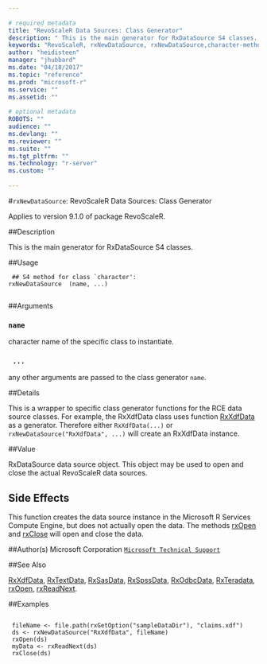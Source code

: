 ```yaml
--- 
 
# required metadata 
title: "RevoScaleR Data Sources: Class Generator" 
description: " This is the main generator for RxDataSource S4 classes. " 
keywords: "RevoScaleR, rxNewDataSource, rxNewDataSource,character-method, file, connection" 
author: "heidisteen" 
manager: "jhubbard" 
ms.date: "04/18/2017" 
ms.topic: "reference" 
ms.prod: "microsoft-r" 
ms.service: "" 
ms.assetid: "" 
 
# optional metadata 
ROBOTS: "" 
audience: "" 
ms.devlang: "" 
ms.reviewer: "" 
ms.suite: "" 
ms.tgt_pltfrm: "" 
ms.technology: "r-server" 
ms.custom: "" 
 
--- 
```

 
 
 
 #`rxNewDataSource`: RevoScaleR Data Sources: Class Generator

 Applies to version 9.1.0 of package RevoScaleR.
 
 ##Description
 
This is the main generator for RxDataSource S4 classes.
 
 
 ##Usage

```   
 ## S4 method for class `character':
rxNewDataSource  (name, ...)
 
```
 
 ##Arguments

   
    
 ### `name`
 character name of the specific class to instantiate. 
  
    
 ### ` ...`
 any other arguments are passed to the class generator `name`. 
  
 
 
 ##Details
 
This is a wrapper to specific class generator functions for the
RCE data source classes. For example, the RxXdfData class uses function
[RxXdfData](../../scaler/packagehelp/rxxdfdata.md) as a generator. Therefore either `RxXdfData(...)`
or `rxNewDataSource("RxXdfData", ...)` will create an RxXdfData instance.
 
 
 ##Value
 
RxDataSource data source object. This object may be used to open and close the
actual RevoScaleR data sources.
 
 ## Side Effects 

 
This function creates the data source instance in the Microsoft R Services Compute Engine, but does not
actually open the data. The methods [rxOpen](../../scaler/packagehelp/rxopen-methods.md) and
[rxClose](../../scaler/packagehelp/rxopen-methods.md) will open and close the data.
 
 ##Author(s)
 Microsoft Corporation [`Microsoft Technical Support`](https://go.microsoft.com/fwlink/?LinkID=698556&clcid=0x409)
 
 
 ##See Also
 
[RxXdfData](../../scaler/packagehelp/rxxdfdata.md),
[RxTextData](../../scaler/packagehelp/rxtextdata.md),
[RxSasData](../../scaler/packagehelp/rxsasdata.md),
[RxSpssData](../../scaler/packagehelp/rxspssdata.md),
[RxOdbcData](../../scaler/packagehelp/rxodbcdata.md),
[RxTeradata](../../scaler/packagehelp/rxteradata.md),
[rxOpen](../../scaler/packagehelp/rxopen-methods.md),
[rxReadNext](../../scaler/packagehelp/rxopen-methods.md).
   
 ##Examples

 ```
   
  fileName <- file.path(rxGetOption("sampleDataDir"), "claims.xdf")
  ds <- rxNewDataSource("RxXdfData", fileName)
  rxOpen(ds)
  myData <- rxReadNext(ds)
  rxClose(ds)
 
```
 
 
 
